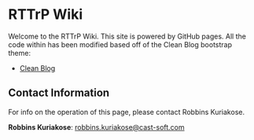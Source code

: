 # RTTrP Wiki

Welcome to the RTTrP Wiki. This site is powered by GitHub pages. All the code within has been modified based off of the Clean Blog bootstrap theme:

* [Clean Blog](http://startbootstrap.com/template-overviews/clean-blog/)

## Contact Information

For info on the operation of this page, please contact Robbins Kuriakose.

**Robbins Kuriakose**: robbins.kuriakose@cast-soft.com
